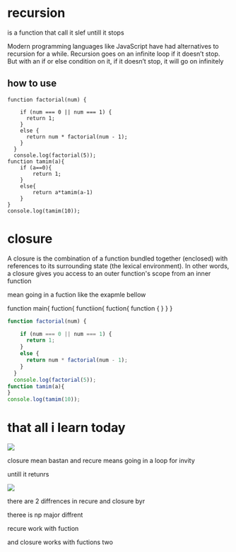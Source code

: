 
# recursion 
is a function that call it slef untill it stops

Modern programming languages like JavaScript have had alternatives to recursion for a while. Recursion goes on an infinite loop if it doesn’t stop. But with an if or else condition on it, if it doesn’t stop, it will go on infinitely





## how to use

```javascript!
function factorial(num) {

    if (num === 0 || num === 1) {
      return 1;
    }
    else {
      return num * factorial(num - 1);
    }
  }
  console.log(factorial(5));
function tamim(a){
    if (a==0){
        return 1;
    }
    else{
        return a*tamim(a-1)
    }
}
console.log(tamim(10));
```
# closure
A closure is the combination of a function bundled together (enclosed) with references to its surrounding state (the lexical environment). In other words, a closure gives you access to an outer function's scope from an inner function

mean going in a fuction like the exapmle bellow

function main{
fuction{
   functiion{
           fuction{
           function   {
           }
           }
           }
```javascript
function factorial(num) {

    if (num === 0 || num === 1) {
      return 1;
    }
    else {
      return num * factorial(num - 1);
    }
  }
  console.log(factorial(5));
function tamim(a){
}
console.log(tamim(10));
```
# that all i learn today
![](https://th.bing.com/th/id/OIP.2AQkrL6YTnNGked92a8_-wHaEX?w=248&h=180&c=7&r=0&o=5&pid=1.7)


closure mean bastan and recure means going in a loop for invity

untill it retunrs

![](https://th.bing.com/th/id/R.3073469c33e5e89aee02beb667fcfacf?rik=VNFFqRcowjfg3A&pid=ImgRaw&r=0)

there are 2 diffrences in recure and closure byr

theree is np major diffrent

recure work with fuction

and closure works with fuctions two 


